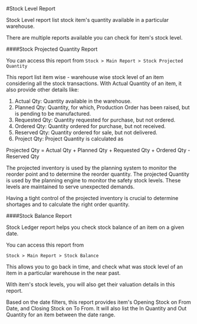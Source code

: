 #Stock Level Report

Stock Level report list stock item's quantity available in a particular warehouse.

There are multiple reports available you can check for item's stock level.

####Stock Projected Quantity Report

You can access this report from `Stock > Main Report > Stock Projected Quantity`

This report list item wise - warehouse wise stock level of an item considering all the stock transactions. With Actual Quantity of an item, it also provide other details like:

1. Actual Qty: Quantity available in the warehouse.
2. Planned Qty: Quantity, for which, Production Order has been raised, but is pending to be manufactured.
3. Requested Qty: Quantity requested for purchase, but not ordered.
4. Ordered Qty: Quantity ordered for purchase, but not received.
5. Reserved Qty: Quantity ordered for sale, but not delivered.
6. Project Qty: Project Quantity is calculated as

<div class="well">Projected Qty = Actual Qty + Planned Qty + Requested Qty + Ordered Qty - Reserved Qty</div>

The projected inventory is used by the planning system to monitor the reorder point and to determine the reorder quantity. The projected Quantity is used by the planning engine to monitor the safety stock levels. These levels are maintained to serve unexpected demands.

Having a tight control of the projected inventory is crucial to determine shortages and to calculate the right order quantity.

####Stock Balance Report

Stock Ledger report helps you check stock balance of an item on a given date. 

You can access this report from

`Stock > Main Report > Stock Balance`

This allows you to go back in time, and check what was stock level of an item in a particular warehouse in the near past. 

With item's stock levels, you will also get their valuation details in this report.

Based on the date filters, this report provides item's Opening Stock on From Date, and Closing Stock on To From. It will also list the In Quantity and Out Quantity for an item between the date range.
<!-- markdown -->